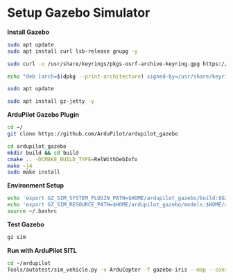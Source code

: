 # Setup Gazebo Simulator

**Install Gazebo**
```bash
sudo apt update
sudo apt install curl lsb-release gnupg -y

sudo curl -o /usr/share/keyrings/pkgs-osrf-archive-keyring.gpg https://packages.osrfoundation.org/gazebo.gpg

echo "deb [arch=$(dpkg --print-architecture) signed-by=/usr/share/keyrings/pkgs-osrf-archive-keyring.gpg] https://packages.osrfoundation.org/gazebo/ubuntu-stable $(lsb_release -cs) main" | sudo tee /etc/apt/sources.list.d/gazebo-stable.list

sudo apt update

sudo apt install gz-jetty -y
```

**ArduPilot Gazebo Plugin**
```bash
cd ~/
git clone https://github.com/ArduPilot/ardupilot_gazebo

cd ardupilot_gazebo
mkdir build && cd build
cmake .. -DCMAKE_BUILD_TYPE=RelWithDebInfo
make -j4
sudo make install
```

**Environment Setup**
```bash
echo 'export GZ_SIM_SYSTEM_PLUGIN_PATH=$HOME/ardupilot_gazebo/build:$GZ_SIM_SYSTEM_PLUGIN_PATH' >> ~/.bashrc
echo 'export GZ_SIM_RESOURCE_PATH=$HOME/ardupilot_gazebo/models:$HOME/ardupilot_gazebo/worlds:$GZ_SIM_RESOURCE_PATH' >> ~/.bashrc
source ~/.bashrc
```

**Test Gazebo**
```bash
gz sim
```

**Run with ArduPilot SITL**
```bash
cd ~/ardupilot
Tools/autotest/sim_vehicle.py -v ArduCopter -f gazebo-iris --map --console
```

